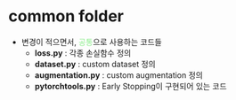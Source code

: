 # common folder
- 변경이 적으면서, <span style='color:lightgreen'>공통</span>으로 사용하는 코드들
    - **loss.py** : 각종 손실함수 정의<br>
    - **dataset.py** : custom dataset 정의<br>
    - **augmentation.py** : custom augmentation 정의<br>
    - **pytorchtools.py** : Early Stopping이 구현되어 있는 코드
